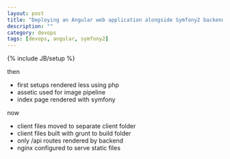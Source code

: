 ```yaml
---
layout: post
title: "Deploying an Angular web application alongside Symfony2 backend"
description: ""
category: devops 
tags: [devops, angular, symfony2]
---
```

{% include JB/setup %}

then
- first setups rendered less using php
- assetic used for image pipeline
- index page rendered with symfony

now
- client files moved to separate client folder
- client files built with grunt to build folder
- only /api routes rendered by backend
- nginx configured to serve static files
